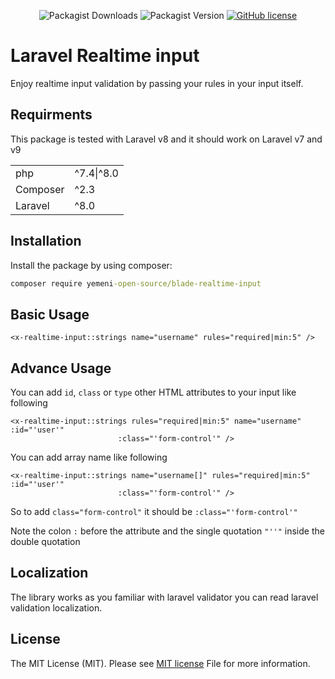 <div style="text-align: center;">

![Packagist Downloads](https://img.shields.io/packagist/dt/yemeni-open-source/blade-realtime-input?color=blue&label=Downloads&logo=packagist&logoColor=white)
![Packagist Version](https://img.shields.io/packagist/v/yemeni-open-source/blade-realtime-input?color=green&label=Version&logo=laravel&logoColor=white)
[![GitHub license](https://img.shields.io/github/license/yemeni-open-source/blade-realtime-input)](https://github.com/Yemeni-Open-Source/blade-realtime-input/blob/father/LICENSE)
</div>

# Laravel Realtime input

Enjoy realtime input validation by passing your rules in your input itself.

## Requirments

This package is tested with Laravel v8 and it should work on Laravel v7 and v9

|||
|-|-|
|php| ^7.4&#124;^8.0|
|Composer| ^2.3|
|Laravel| ^8.0|

## Installation

Install the package by using composer:

```bat
composer require yemeni-open-source/blade-realtime-input
```

## Basic Usage



```blade
<x-realtime-input::strings name="username" rules="required|min:5" />
```

## Advance Usage

You can add ```id```, ```class``` or ```type``` other HTML attributes to your input like following

```blade
<x-realtime-input::strings rules="required|min:5" name="username" :id="'user'"
                        :class="'form-control'" />
```


You can add array name like following

```blade
<x-realtime-input::strings name="username[]" rules="required|min:5" :id="'user'"
                        :class="'form-control'" />
```

So to add ```class="form-control"``` it should be ```:class="'form-control'"```

Note the colon ```:``` before the attribute and the single quotation ```"''"``` inside the double quotation

## Localization

The library works as you familiar with laravel validator you can read laravel validation localization.

## License

The MIT License (MIT). Please see [MIT license](LICENSE) File for more information.
